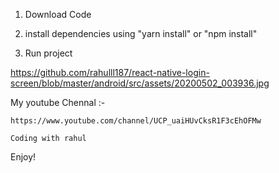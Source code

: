 1. Download Code


2. install dependencies using "yarn install" or "npm install"

3. Run project

https://github.com/rahulll187/react-native-login-screen/blob/master/android/src/assets/20200502_003936.jpg

My youtube Chennal :-
  
    https://www.youtube.com/channel/UCP_uaiHUvCksR1F3cEhOFMw
    
    Coding with rahul
    
 Enjoy!
  
  
